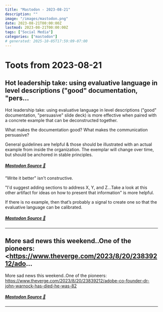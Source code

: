 ```yaml
---
title: "Mastodon - 2023-08-21"
description: ""
image: "/images/mastodon.png"
date: 2023-08-21T00:00:00Z
lastmod: 2023-08-21T00:00:00Z
tags: ["Social Media"]
categories: ["mastodon"]
# generated: 2025-10-05T17:59:09-07:00
---
```


# Toots from 2023-08-21

## Hot leadership take: using evaluative language in level descriptions ("good" documentation, "pers...

Hot leadership take: using evaluative language in level descriptions ("good" documentation, "persuasive" slide deck) is more effective when paired with a concrete example that can be deconstructed together.

What makes the documentation good? What makes the communication persuasive?

General guidelines are helpful & those should be illustrated with an actual example from inside the organization. The exemplar will change over time, but should be anchored in stable principles.

##### [Mastodon Source 🐘](https://hachyderm.io/@mweagle/110928090705470718)

“Write it better" isn't constructive.

"I'd suggest adding sections to address X, Y, and Z...Take a look at this other artifact for ideas on how to present that information" is more helpful.

If there is no example, then that’s probably a signal to create one so that the evaluative language can be calibrated.

##### [Mastodon Source 🐘](https://hachyderm.io/@mweagle/110928128769437752)

---

## More sad news this weekend..One of the pioneers: <https://www.theverge.com/2023/8/20/23839212/ado...

More sad news this weekend..One of the pioneers: <https://www.theverge.com/2023/8/20/23839212/adobe-co-founder-dr-john-warnock-has-died-he-was-82>

##### [Mastodon Source 🐘](https://hachyderm.io/@mweagle/110926155507242461)

---

